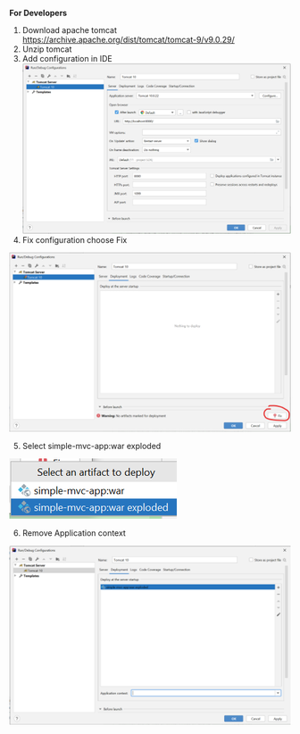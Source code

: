 **For Developers**
1. Download apache tomcat https://archive.apache.org/dist/tomcat/tomcat-9/v9.0.29/
2. Unzip tomcat 
3. Add configuration in IDE
![image-20220707125444064](https://github.com/Shafeev/simple-mvc-app/raw/master/readme.assets/image-20220707125444064.png)
4. Fix configuration choose Fix

![image-20220707125859480](https://github.com/Shafeev/simple-mvc-app/raw/master/readme.assets/image-20220707125859480.png)

5. Select simple-mvc-app:war exploded

![image-20220707125920884](https://github.com/Shafeev/simple-mvc-app/raw/master/readme.assets/image-20220707125920884.png)

6. Remove Application context

![image-20220707125955732](https://github.com/Shafeev/simple-mvc-app/raw/master/readme.assets/image-20220707125955732.png)
